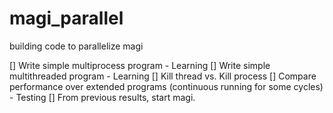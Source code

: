 # magi_parallel
building code to parallelize magi

[] Write simple multiprocess program - Learning
[] Write simple multithreaded program - Learning
[] Kill thread vs. Kill process
[] Compare performance over extended programs (continuous running for some cycles) - Testing
[] From previous results, start magi.
